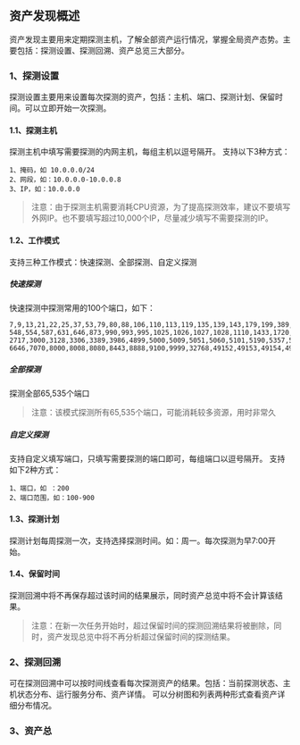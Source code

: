 ## 资产发现概述
资产发现主要用来定期探测主机，了解全部资产运行情况，掌握全局资产态势。主要包括：探测设置、探测回溯、资产总览三大部分。
### 1、探测设置
探测设置主要用来设置每次探测的资产，包括：主机、端口、探测计划、保留时间。可以立即开始一次探测。
#### 1.1、探测主机
探测主机中填写需要探测的内网主机，每组主机以逗号隔开。
支持以下3种方式：

```
1、掩码，如 10.0.0.0/24  
2、网段，如：10.0.0.0-10.0.0.8 
3、IP，如：10.0.0.0
```

> 注意：由于探测主机需要消耗CPU资源，为了提高探测效率，建议不要填写外网IP。也不要填写超过10,000个IP，尽量减少填写不需要探测的IP。
#### 1.2、工作模式
支持三种工作模式：快速探测、全部探测、自定义探测
##### 快速探测
快速探测中探测常用的100个端口，如下：
```
7,9,13,21,22,25,37,53,79,80,88,106,110,113,119,135,139,143,179,199,389,427,443,444,465,513,514,543,
548,554,587,631,646,873,990,993,995,1025,1026,1027,1028,1110,1433,1720,1723,1755,1900,2000,2049,2121,
2717,3000,3128,3306,3389,3986,4899,5000,5009,5051,5060,5101,5190,5357,5432,5631,5666,5800,5900,6000,
6646,7070,8000,8008,8080,8443,8888,9100,9999,32768,49152,49153,49154,49155,49156
```
##### 全部探测
探测全部65,535个端口
> 注意：该模式探测所有65,535个端口，可能消耗较多资源，用时非常久

##### 自定义探测
支持自定义填写端口，只填写需要探测的端口即可，每组端口以逗号隔开。
支持如下2种方式：
```
1、端口，如 ：200  
2、端口范围，如：100-900
```
#### 1.3、探测计划
探测计划每周探测一次，支持选择探测时间。如：周一。每次探测为早7:00开始。
#### 1.4、保留时间
探测回溯中将不再保存超过该时间的结果展示，同时资产总览中将不会计算该结果。
> 注意：在新一次任务开始时，超过保留时间的探测回溯结果将被删除，同时，资产发现总览中将不再分析超过保留时间的探测结果。
### 2、探测回溯
可在探测回溯中可以按时间线查看每次探测资产的结果。包括：当前探测状态、主机状态分布、运行服务分布、资产详情。
可以分树图和列表两种形式查看资产详细分布情况。
### 3、资产总


